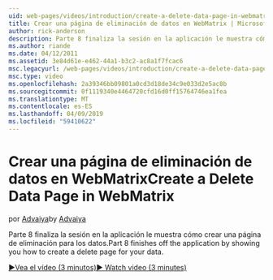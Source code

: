 ```yaml
---
uid: web-pages/videos/introduction/create-a-delete-data-page-in-webmatrix
title: Crear una página de eliminación de datos en WebMatrix | Microsoft Docs
author: rick-anderson
description: Parte 8 finaliza la sesión en la aplicación le muestra cómo crear una página de eliminación para los datos.
ms.author: riande
ms.date: 04/12/2011
ms.assetid: 3e84d61e-e462-44a1-b3c2-ac8a1f7fcac6
msc.legacyurl: /web-pages/videos/introduction/create-a-delete-data-page-in-webmatrix
msc.type: video
ms.openlocfilehash: 2a39346bb09801a0cd3d18de34c9e033d2e5ac8b
ms.sourcegitcommit: 0f1119340e4464720cfd16d0ff15764746ea1fea
ms.translationtype: MT
ms.contentlocale: es-ES
ms.lasthandoff: 04/09/2019
ms.locfileid: "59410622"
---
```

# <a name="create-a-delete-data-page-in-webmatrix"></a><span data-ttu-id="abd7d-103">Crear una página de eliminación de datos en WebMatrix</span><span class="sxs-lookup"><span data-stu-id="abd7d-103">Create a Delete Data Page in WebMatrix</span></span>

<span data-ttu-id="abd7d-104">por [Advaiya](https://twitter.com/Advaiyasolns)</span><span class="sxs-lookup"><span data-stu-id="abd7d-104">by [Advaiya](https://twitter.com/Advaiyasolns)</span></span>

<span data-ttu-id="abd7d-105">Parte 8 finaliza la sesión en la aplicación le muestra cómo crear una página de eliminación para los datos.</span><span class="sxs-lookup"><span data-stu-id="abd7d-105">Part 8 finishes off the application by showing you how to create a delete page for your data.</span></span>

[<span data-ttu-id="abd7d-106">&#9654;Vea el vídeo (3 minutos)</span><span class="sxs-lookup"><span data-stu-id="abd7d-106">&#9654; Watch video (3 minutes)</span></span>](https://channel9.msdn.com/Blogs/ASP-NET-Site-Videos/create-a-delete-data-page-in-webmatrix)
